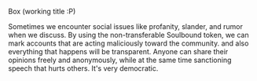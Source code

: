 

Box (working title :P)


Sometimes we encounter social issues like profanity, slander, and rumor when we discuss.
By using the non-transferable Soulbound token, we can mark accounts that are acting maliciously toward the community. and also everything that happens will be transparent.
Anyone can share their opinions freely and anonymously, while at the same time sanctioning speech that hurts others. It's very democratic.


